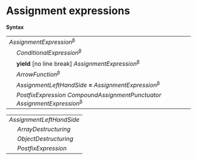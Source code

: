 # Assignment expressions

**Syntax**

<table>
    <tr>
        <td colspan="2"><i>AssignmentExpression</i><sup>β</sup></td>
    </tr>
    <tr>
        <td>&nbsp;</td><td><i>ConditionalExpression</i><sup>β</sup></td>
    </tr>
    <tr>
        <td>&nbsp;</td><td><b>yield</b> [no line break] <i>AssignmentExpression</i><sup>β</sup></td>
    </tr>
    <tr>
        <td>&nbsp;</td><td><i>ArrowFunction</i><sup>β</sup></td>
    </tr>
    <tr>
        <td>&nbsp;</td><td><i>AssignmentLeftHandSide</i> <b>=</b> <i>AssignmentExpression</i><sup>β</sup></td>
    </tr>
    <tr>
        <td>&nbsp;</td><td><i>PostfixExpression</i> <i>CompoundAssignmentPunctuator</i> <i>AssignmentExpression</i><sup>β</sup></td>
    </tr>
</table>

<table>
    <tr>
        <td colspan="2"><i>AssignmentLeftHandSide</i></td>
    </tr>
    <tr>
        <td>&nbsp;</td><td><i>ArrayDestructuring</i></td>
    </tr>
    <tr>
        <td>&nbsp;</td><td><i>ObjectDestructuring</i></td>
    </tr>
    <tr>
        <td>&nbsp;</td><td><i>PostfixExpression</i></td>
    </tr>
</table>